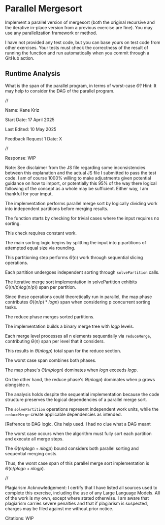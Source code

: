 # Parallel Mergesort

Implement a parallel version of mergesort (both the original recursive and the
iterative in-place version from a previous exercise are fine). You may use any
parallelization framework or method.

I have not provided any test code, but you can base yours on test code from
other exercises. Your tests must check the correctness of the result of running
the function and run automatically when you commit through a GitHub action.

## Runtime Analysis

What is the span of the parallel program, in terms of worst-case $\Theta$? Hint:
It may help to consider the DAG of the parallel program.



//



Name: Kane Kriz

Start Date: 17 April 2025

Last Edited: 10 May 2025

Feedback Request 1 Date: X




//



Response: WIP

Note: See disclaimer from the JS file regarding some inconsistencies between this explanation and the actual JS file I submitted to pass the test code.
I am of course 1000% willing to make adjustments given potential guidance on how to import, or potentially this 95% of the way there logical following of the concept as a whole may be sufficient.
Either way, I am thankful for your imput.





The implementation performs parallel merge sort by logically dividing work into independent partitions before merging results.

The function starts by checking for trivial cases where the input requires no sorting. 

This check requires constant work.

The main sorting logic begins by splitting the input into p partitions of attempted equal size via rounding.

This partitioning step performs $Θ(n)$ work through sequential slicing operations.

Each partition undergoes independent sorting through `solvePartition` calls.

The iterative merge sort implementation in solvePartition exhibits $Θ((n/p) log (n/p))$ span per partition. 

Since these operations could theoretically run in parallel, the map phase contributes $Θ((n/p) * log n)$ span when considering p concurrent sorting tasks.

The reduce phase merges sorted partitions.

The implementation builds a binary merge tree with $log p$ levels. 

Each merge level processes all n elements sequentially via `reduceMerge`, contributing $Θ(n)$ span per level that it considers. 

This results in $Θ(n log p)$ total span for the reduce section.

The worst case span combines both phases. 

The map phase's $Θ(n/p log n)$ dominates when $log n$ exceeds $log p$.

On the other hand, the reduce phase's $Θ(n log p)$ dominates when p grows alongside n.

The analysis holds despite the sequential implementation because the code structure preserves the logical dependencies of a parallel merge sort.

The `solvePartition` operations represent independent work units, while the `reduceMerge` create applicable dependencies as intended. 

[Refrence to DAG logic. Cite help used. I had no clue what a DAG meant

The worst case occurs when the algorithm must fully sort each partition and execute all merge steps.

The $Θ(n/p log n + n log p)$ bound considers both parallel sorting and sequential merging costs.

Thus, the worst case span of this parallel merge sort implementation is $Θ(n/p log n + n log p)$.




//


Plagiarism Acknowledgement: I certify that I have listed all sources used to complete this exercise, including the use of any Large Language Models. All of the work is my own, except where stated otherwise. I am aware that plagiarism carries severe penalties and that if plagiarism is suspected, charges may be filed against me without prior notice.


Citations: WIP


